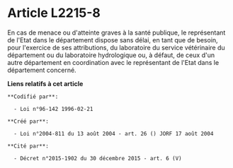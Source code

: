# Article L2215-8

En cas de menace ou d'atteinte graves à la santé publique, le représentant de l'Etat dans le département dispose sans délai,
en tant que de besoin, pour l'exercice de ses attributions, du laboratoire du service vétérinaire du département ou du
laboratoire hydrologique ou, à défaut, de ceux d'un autre département en coordination avec le représentant de l'Etat dans le
département concerné.

**Liens relatifs à cet article**

	**Codifié par**:

	  - Loi n°96-142 1996-02-21

	**Créé par**:

	  - Loi n°2004-811 du 13 août 2004 - art. 26 () JORF 17 août 2004

	**Cité par**:

	  - Décret n°2015-1902 du 30 décembre 2015 - art. 6 (V)
